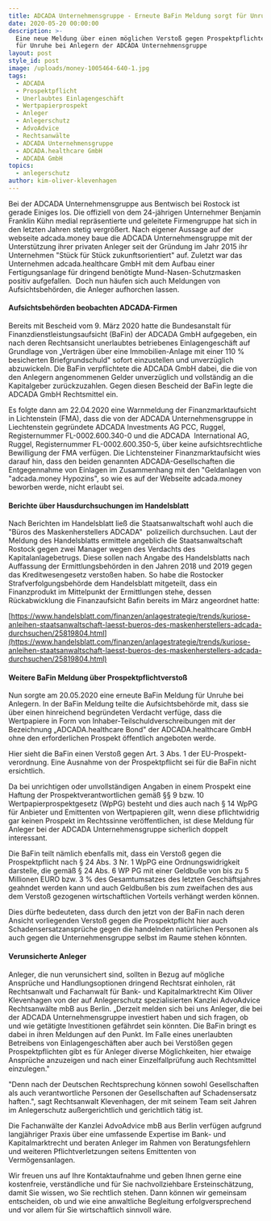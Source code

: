 ```yaml
---
title: ADCADA Unternehmensgruppe - Erneute BaFin Meldung sorgt für Unruhe
date: 2020-05-20 00:00:00
description: >-
  Eine neue Meldung über einen möglichen Verstoß gegen Prospektpflichten sorgt
  für Unruhe bei Anlegern der ADCADA Unternehmensgruppe
layout: post
style_id: post
image: /uploads/money-1005464-640-1.jpg
tags:
  - ADCADA
  - Prospektpflicht
  - Unerlaubtes Einlagengeschäft
  - Wertpapierprospekt
  - Anleger
  - Anlegerschutz
  - AdvoAdvice
  - Rechtsanwälte
  - ADCADA Unternehmensgruppe
  - ADCADA.healthcare GmbH
  - ADCADA GmbH
topics:
  - anlegerschutz
author: kim-oliver-klevenhagen
---
```


Bei der ADCADA Unternehmensgruppe aus Bentwisch bei Rostock ist gerade Einiges los. Die offiziell von dem 24-jährigen Unternehmer Benjamin Franklin Kühn medial repräsentierte und geleitete Firmengruppe hat sich in den letzten Jahren stetig vergrö&szlig;ert. Nach eigener Aussage auf der webseite adcada.money baue die ADCADA Unternehmensgruppe mit der Unterstützung ihrer privaten Anleger seit der Gründung im Jahr 2015 ihr Unternehmen "Stück für Stück zukunftsorientiert" auf. Zuletzt war das Unternehmen adcada.healthcare GmbH mit dem Aufbau einer Fertigungsanlage für dringend benötigte Mund-Nasen-Schutzmasken positiv aufgefallen.&nbsp; Doch nun häufen sich auch Meldungen von Aufsichtsbehörden, die Anleger aufhorchen lassen.

#### Aufsichtsbehörden beobachten ADCADA-Firmen&nbsp;

Bereits mit Bescheid vom 9. März 2020 hatte die Bundesanstalt für Finanzdienstleistungsaufsicht (BaFin) der ADCADA GmbH aufgegeben, ein nach deren Rechtsansicht unerlaubtes betriebenes Einlagengeschäft auf Grundlage von „Verträgen über eine Immobilien-Anlage mit einer 110 % besicherten Briefgrundschuld" sofort einzustellen und unverzüglich abzuwickeln. Die BaFin verpflichtete die ADCADA GmbH dabei, die die von den Anlegern angenommenen Gelder unverzüglich und vollständig an die Kapitalgeber zurückzuzahlen. Gegen diesen Bescheid der BaFin legte die ADCADA GmbH Rechtsmittel ein.

Es folgte dann am 22.04.2020 eine Warnmeldung der Finanzmarktaufsicht in Lichtenstein (FMA), dass die von der ADCADA Unternehmensgruppe in Liechtenstein gegründete ADCADA Investments AG PCC, Ruggel, Registernummer FL-0002.600.340-0 und die ADCADA &nbsp;International AG, Ruggel, Registernummer FL-0002.600.350-5, über keine aufsichtsrechtliche Bewilligung der FMA verfügen. Die Lichtensteiner Finanzmarktaufsicht wies darauf hin, dass den beiden genannten ADCADA-Gesellschaften die Entgegennahme von Einlagen im Zusammenhang mit den "Geldanlagen von "adcada.money Hypozins", so wie es auf der Webseite adcada.money beworben werde, nicht erlaubt sei.

#### Berichte über Hausdurchsuchungen im Handelsblatt

Nach Berichten im Handelsblatt lie&szlig; die Staatsanwaltschaft wohl auch die "Büros des Maskenherstellers ADCADA" &nbsp;polizeilich durchsuchen. Laut der Meldung des Handelsblatts ermittele angeblich die Staatsanwaltschaft Rostock gegen zwei Manager wegen des Verdachts des Kapitalanlagebetrugs. Diese sollen nach Angabe des Handelsblatts nach Auffassung der Ermittlungsbehörden in den Jahren 2018 und 2019 gegen das Kreditwesengesetz versto&szlig;en haben. So habe die Rostocker Strafverfolgungsbehörde dem Handelsblatt mitgeteilt, dass ein Finanzprodukt im Mittelpunkt der Ermittlungen stehe, dessen Rückabwicklung die Finanzaufsicht Bafin bereits im März angeordnet hatte:&nbsp;

[https://www.handelsblatt.com/finanzen/anlagestrategie/trends/kuriose-anleihen-staatsanwaltschaft-laesst-bueros-des-maskenherstellers-adcada-durchsuchen/25819804.html](https://www.handelsblatt.com/finanzen/anlagestrategie/trends/kuriose-anleihen-staatsanwaltschaft-laesst-bueros-des-maskenherstellers-adcada-durchsuchen/25819804.html)

#### Weitere BaFin Meldung über Prospektpflichtversto&szlig;

Nun sorgte am 20.05.2020 eine erneute BaFin Meldung für Unruhe bei Anlegern. In der BaFin Meldung teilte die Aufsichtsbehörde mit, dass sie über einen hinreichend begründeten Verdacht verfüge, dass die Wertpapiere in Form von Inhaber-Teilschuldverschreibungen mit der Bezeichnung „ADCADA.healthcare Bond" der ADCADA.healthcare GmbH ohne den erforderlichen Prospekt öffentlich angeboten werde.

Hier sieht die BaFin einen Versto&szlig; gegen Art. 3 Abs. 1 der EU-Prospekt- verordnung. Eine Ausnahme von der Prospektpflicht sei für die BaFin nicht ersichtlich.

Da bei unrichtigen oder unvollständigen Angaben in einem Prospekt eine Haftung der Prospektverantwortlichen gemä&szlig; &sect;&sect; 9 bzw. 10 Wertpapierprospektgesetz (WpPG) besteht und dies auch nach &sect; 14 WpPG für Anbieter und Emittenten von Wertpapieren gilt, wenn diese pflichtwidrig gar keinen Prospekt im Rechtssinne veröffentlichen, ist diese Meldung für Anleger bei der ADCADA Unternehmensgruppe sicherlich doppelt interessant.

Die BaFin teilt nämlich ebenfalls mit, dass ein Versto&szlig; gegen die Prospektpflicht nach &sect; 24 Abs. 3 Nr. 1 WpPG eine Ordnungswidrigkeit darstelle, die gemä&szlig; &sect; 24 Abs. 6 WP PG mit einer Geldbu&szlig;e von bis zu 5 Millionen EURO bzw. 3 % des Gesamtumsatzes des letzten Geschäftsjahres geahndet werden kann und auch Geldbu&szlig;en bis zum zweifachen des aus dem Versto&szlig; gezogenen wirtschaftlichen Vorteils verhängt werden können.

Dies dürfte bedeuteten, dass durch den jetzt von der BaFin nach deren Ansicht vorliegenden Versto&szlig; gegen die Prospektpflicht hier auch Schadensersatzansprüche gegen die handelnden natürlichen Personen als auch gegen die Unternehmensgruppe selbst im Raume stehen könnten.

#### Verunsicherte Anleger

Anleger, die nun verunsichert sind, sollten in Bezug auf mögliche Ansprüche und Handlungsoptionen dringend Rechtsrat einholen, rät Rechtsanwalt und Fachanwalt für Bank- und Kapitalmarktrecht Kim Oliver Klevenhagen von der auf Anlegerschutz spezialisierten Kanzlei AdvoAdvice Rechtsanwälte mbB aus Berlin. „Derzeit melden sich bei uns Anleger, die bei der ADCADA Unternehmensgruppe investiert haben und sich fragen, ob und wie getätigte Investitionen gefährdet sein könnten. Die BaFin bringt es dabei in ihren Meldungen auf den Punkt. Im Falle eines unerlaubten Betreibens von Einlagengeschäften aber auch bei Verstö&szlig;en gegen Prospektpflichten gibt es für Anleger diverse Möglichkeiten, hier etwaige Ansprüche anzuzeigen und nach einer Einzelfallprüfung auch Rechtsmittel einzulegen."

"Denn nach der Deutschen Rechtsprechung können sowohl Gesellschaften als auch verantwortliche Personen der Gesellschaften auf Schadensersatz haften.", sagt Rechtsanwalt Klevenhagen, der mit seinem Team seit Jahren im Anlegerschutz au&szlig;ergerichtlich und gerichtlich tätig ist.

Die Fachanwälte der Kanzlei AdvoAdvice mbB aus Berlin verfügen aufgrund langjähriger Praxis über eine umfassende Expertise im Bank- und Kapitalmarktrecht und beraten Anleger im Rahmen von Beratungsfehlern und weiteren Pflichtverletzungen seitens Emittenten von Vermögensanlagen.&nbsp;

Wir freuen uns auf Ihre Kontaktaufnahme und geben Ihnen gerne eine kostenfreie, verständliche und für Sie nachvollziehbare Ersteinschätzung, damit Sie wissen, wo Sie rechtlich stehen. Dann können wir gemeinsam entscheiden, ob und wie eine anwaltliche Begleitung erfolgversprechend und vor allem für Sie wirtschaftlich sinnvoll wäre.

&nbsp;

&nbsp;